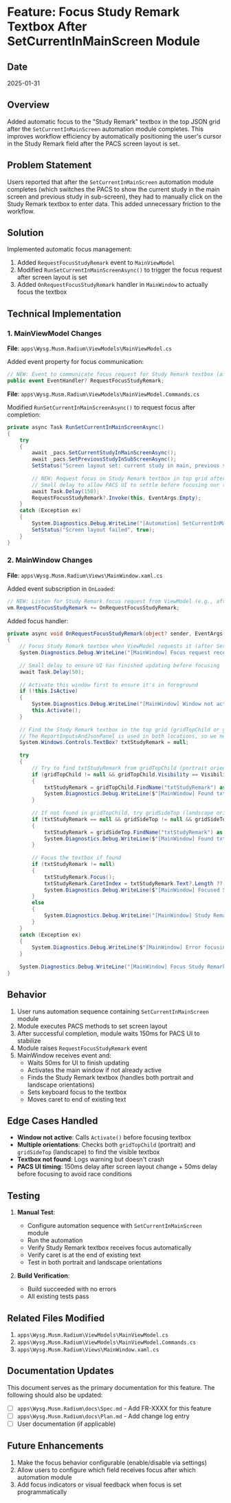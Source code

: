 # Feature: Focus Study Remark Textbox After SetCurrentInMainScreen Module

## Date
2025-01-31

## Overview
Added automatic focus to the "Study Remark" textbox in the top JSON grid after the `SetCurrentInMainScreen` automation module completes. This improves workflow efficiency by automatically positioning the user's cursor in the Study Remark field after the PACS screen layout is set.

## Problem Statement
Users reported that after the `SetCurrentInMainScreen` automation module completes (which switches the PACS to show the current study in the main screen and previous study in sub-screen), they had to manually click on the Study Remark textbox to enter data. This added unnecessary friction to the workflow.

## Solution
Implemented automatic focus management:
1. Added `RequestFocusStudyRemark` event to `MainViewModel`
2. Modified `RunSetCurrentInMainScreenAsync()` to trigger the focus request after screen layout is set
3. Added `OnRequestFocusStudyRemark` handler in `MainWindow` to actually focus the textbox

## Technical Implementation

### 1. MainViewModel Changes

**File**: `apps\Wysg.Musm.Radium\ViewModels\MainViewModel.cs`

Added event property for focus communication:
```csharp
// NEW: Event to communicate focus request for Study Remark textbox (after SetCurrentInMainScreen completes)
public event EventHandler? RequestFocusStudyRemark;
```

**File**: `apps\Wysg.Musm.Radium\ViewModels\MainViewModel.Commands.cs`

Modified `RunSetCurrentInMainScreenAsync()` to request focus after completion:
```csharp
private async Task RunSetCurrentInMainScreenAsync()
{
    try
    {
        await _pacs.SetCurrentStudyInMainScreenAsync();
        await _pacs.SetPreviousStudyInSubScreenAsync();
        SetStatus("Screen layout set: current study in main, previous study in sub");
        
        // NEW: Request focus on Study Remark textbox in top grid after screen layout is complete
        // Small delay to allow PACS UI to settle before focusing our textbox
        await Task.Delay(150);
        RequestFocusStudyRemark?.Invoke(this, EventArgs.Empty);
    }
    catch (Exception ex)
    {
        System.Diagnostics.Debug.WriteLine("[Automation] SetCurrentInMainScreen error: " + ex.Message);
        SetStatus("Screen layout failed", true);
    }
}
```

### 2. MainWindow Changes

**File**: `apps\Wysg.Musm.Radium\Views\MainWindow.xaml.cs`

Added event subscription in `OnLoaded`:
```csharp
// NEW: Listen for Study Remark focus request from ViewModel (e.g., after SetCurrentInMainScreen completes)
vm.RequestFocusStudyRemark += OnRequestFocusStudyRemark;
```

Added focus handler:
```csharp
private async void OnRequestFocusStudyRemark(object? sender, EventArgs e)
{
    // Focus Study Remark textbox when ViewModel requests it (after SetCurrentInMainScreen completes)
    System.Diagnostics.Debug.WriteLine("[MainWindow] Focus request received - focusing Study Remark textbox");
    
    // Small delay to ensure UI has finished updating before focusing
    await Task.Delay(50);
    
    // Activate this window first to ensure it's in foreground
    if (!this.IsActive)
    {
        System.Diagnostics.Debug.WriteLine("[MainWindow] Window not active - calling Activate()");
        this.Activate();
    }
    
    // Find the Study Remark textbox in the top grid (gridTopChild or gridSideTop depending on orientation)
    // The ReportInputsAndJsonPanel is used in both locations, so we need to find the active one
    System.Windows.Controls.TextBox? txtStudyRemark = null;
    
    try
    {
        // Try to find txtStudyRemark from gridTopChild (portrait orientation)
        if (gridTopChild != null && gridTopChild.Visibility == Visibility.Visible)
        {
            txtStudyRemark = gridTopChild.FindName("txtStudyRemark") as System.Windows.Controls.TextBox;
            System.Diagnostics.Debug.WriteLine($"[MainWindow] Found txtStudyRemark in gridTopChild: {txtStudyRemark != null}");
        }
        
        // If not found in gridTopChild, try gridSideTop (landscape orientation)
        if (txtStudyRemark == null && gridSideTop != null && gridSideTop.Visibility == Visibility.Visible)
        {
            txtStudyRemark = gridSideTop.FindName("txtStudyRemark") as System.Windows.Controls.TextBox;
            System.Diagnostics.Debug.WriteLine($"[MainWindow] Found txtStudyRemark in gridSideTop: {txtStudyRemark != null}");
        }
        
        // Focus the textbox if found
        if (txtStudyRemark != null)
        {
            txtStudyRemark.Focus();
            txtStudyRemark.CaretIndex = txtStudyRemark.Text?.Length ?? 0; // Move caret to end
            System.Diagnostics.Debug.WriteLine($"[MainWindow] Focused Study Remark textbox, caret at end (length={txtStudyRemark.Text?.Length ?? 0})");
        }
        else
        {
            System.Diagnostics.Debug.WriteLine("[MainWindow] Study Remark textbox not found in either panel");
        }
    }
    catch (Exception ex)
    {
        System.Diagnostics.Debug.WriteLine($"[MainWindow] Error focusing Study Remark textbox: {ex.Message}");
    }
    
    System.Diagnostics.Debug.WriteLine("[MainWindow] Focus Study Remark operation completed");
}
```

## Behavior

1. User runs automation sequence containing `SetCurrentInMainScreen` module
2. Module executes PACS methods to set screen layout
3. After successful completion, module waits 150ms for PACS UI to stabilize
4. Module raises `RequestFocusStudyRemark` event
5. MainWindow receives event and:
   - Waits 50ms for UI to finish updating
   - Activates the main window if not already active
   - Finds the Study Remark textbox (handles both portrait and landscape orientations)
   - Sets keyboard focus to the textbox
   - Moves caret to end of existing text

## Edge Cases Handled

- **Window not active**: Calls `Activate()` before focusing textbox
- **Multiple orientations**: Checks both `gridTopChild` (portrait) and `gridSideTop` (landscape) to find the visible textbox
- **Textbox not found**: Logs warning but doesn't crash
- **PACS UI timing**: 150ms delay after screen layout change + 50ms delay before focusing to avoid race conditions

## Testing

1. **Manual Test**:
   - Configure automation sequence with `SetCurrentInMainScreen` module
   - Run the automation
   - Verify Study Remark textbox receives focus automatically
   - Verify caret is at the end of existing text
   - Test in both portrait and landscape orientations

2. **Build Verification**:
   - Build succeeded with no errors
   - All existing tests pass

## Related Files Modified

1. `apps\Wysg.Musm.Radium\ViewModels\MainViewModel.cs`
2. `apps\Wysg.Musm.Radium\ViewModels\MainViewModel.Commands.cs`
3. `apps\Wysg.Musm.Radium\Views\MainWindow.xaml.cs`

## Documentation Updates

This document serves as the primary documentation for this feature. The following should also be updated:

- [ ] `apps\Wysg.Musm.Radium\docs\Spec.md` - Add FR-XXXX for this feature
- [ ] `apps\Wysg.Musm.Radium\docs\Plan.md` - Add change log entry
- [ ] User documentation (if applicable)

## Future Enhancements

1. Make the focus behavior configurable (enable/disable via settings)
2. Allow users to configure which field receives focus after which automation module
3. Add focus indicators or visual feedback when focus is set programmatically
